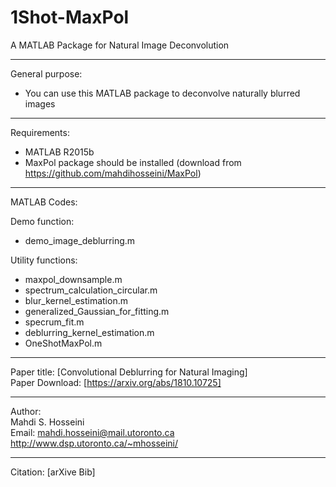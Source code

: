 # 1Shot-MaxPol
A MATLAB Package for Natural Image Deconvolution

----------------------------------------------------------------
General purpose:  
-	You can use this MATLAB package to deconvolve naturally blurred images

----------------------------------------------------------------
Requirements:
- MATLAB R2015b
- MaxPol package should be installed (download from https://github.com/mahdihosseini/MaxPol)

----------------------------------------------------------------
MATLAB Codes:

Demo function:  
-	demo_image_deblurring.m

Utility functions:  
-	maxpol_downsample.m
-	spectrum_calculation_circular.m
-	blur_kernel_estimation.m
-	generalized_Gaussian_for_fitting.m
-	specrum_fit.m
-	deblurring_kernel_estimation.m
-	OneShotMaxPol.m

----------------------------------------------------------------  
Paper title: [Convolutional Deblurring for Natural Imaging]  
Paper Download: [https://arxiv.org/abs/1810.10725]  

----------------------------------------------------------------
Author:  
Mahdi S. Hosseini  
Email: mahdi.hosseini@mail.utoronto.ca  
http://www.dsp.utoronto.ca/~mhosseini/  

----------------------------------------------------------------
Citation:
[arXive Bib]
